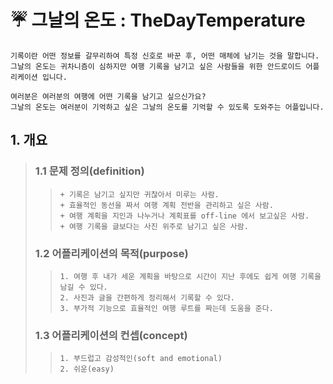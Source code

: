    # :umbrella: 그날의 온도 : TheDayTemperature

```
기록이란 어떤 정보를 갈무리하여 특정 신호로 바꾼 후, 어떤 매체에 남기는 것을 말합니다.
그날의 온도는 귀차니즘이 심하지만 여행 기록을 남기고 싶은 사람들을 위한 안드로이드 어플리케이션 입니다.

여러분은 여러분의 여행에 어떤 기록을 남기고 싶으신가요?
그날의 온도는 여러분이 기억하고 싶은 그날의 온도를 기억할 수 있도록 도와주는 어플입니다.
```
   
## 1. 개요
> ### 1.1 문제 정의(definition)
>> ```
>>+ 기록은 남기고 싶지만 귀찮아서 미루는 사람.
>>+ 효율적인 동선을 짜서 여행 계획 전반을 관리하고 싶은 사람.
>>+ 여행 계획을 지인과 나누거나 계획표를 off-line 에서 보고싶은 사람.
>>+ 여행 기록을 글보다는 사진 위주로 남기고 싶은 사람.
>> ```
> ### 1.2 어플리케이션의 목적(purpose)
>> ```
>>1. 여행 후 내가 세운 계획을 바탕으로 시간이 지난 후에도 쉽게 여행 기록을 남길 수 있다.
>>2. 사진과 글을 간편하게 정리해서 기록할 수 있다.
>>3. 부가적 기능으로 효율적인 여행 루트를 짜는데 도움을 준다.
>> ```
> ### 1.3 어플리케이션의 컨셉(concept)
>> ```
>>1. 부드럽고 감성적인(soft and emotional)
>>2. 쉬운(easy)
>> ```

